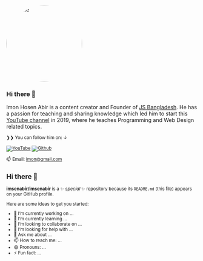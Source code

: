 

<a href="https://youtube.com/ImonHosenAbir/?sub_confirmation=1" target="_blank">
<img style="width:200px; border-radius: 50%" src="https://avatars.githubusercontent.com/u/201150526?v=4" alt="profile" />
</a>

### Hi there 👋
Imon Hosen Abir is a content creator and Founder of <a href="https://jsbangladesh.com">JS Bangladesh</a>. He has a passion for teaching and sharing knowledge which led him to start this [YouTube channel](https://youtube.com/JSBangladesh) in 2019, where he teaches Programming and Web Design related topics.

</p>

<small>❯❯ You can follow him on: ↓</strong>

[![YouTube](https://img.shields.io/youtube/channel/subscribers/UCC-aIlmCJvIERahr2spCEDg?label=YouTube&style=social)][y]
[![Github](https://img.shields.io/github/followers/srsetu?style=social&label=Follow)][g]

[y]: https://youtube.com/
[t]: https://x.com/
[g]: https://github.com/imsenabir


📫 Email: imon@gmail.com



## Hi there 👋


**imsenabir/imsenabir** is a ✨ _special_ ✨ repository because its `README.md` (this file) appears on your GitHub profile.

Here are some ideas to get you started:

- 🔭 I’m currently working on ...
- 🌱 I’m currently learning ...
- 👯 I’m looking to collaborate on ...
- 🤔 I’m looking for help with ...
- 💬 Ask me about ...
- 📫 How to reach me: ...
- 😄 Pronouns: ...
- ⚡ Fun fact: ...

